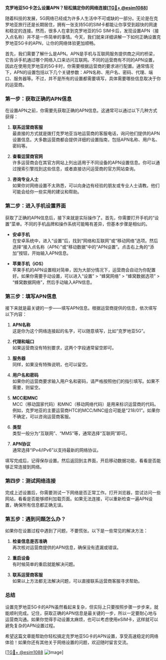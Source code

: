 **克罗地亚5G卡怎么设置APN？轻松搞定你的网络连接[[TG💪+ @esim1088](https://t.me/s/esim1088)]**

随着科技的发展，5G网络已经成为许多人生活中不可或缺的一部分。无论是在克罗地亚旅行还是长期居住，拥有一张支持5G的SIM卡都能让你享受到超快的网速和稳定的连接。然而，很多人在拿到克罗地亚的5G SIM卡后，发现设置APN（接入点名称）并不是一件简单的事情。今天，我们就来详细讲解一下如何正确设置克罗地亚5G卡的APN，让你的网络体验更加顺畅。

首先，我们需要了解什么是APN。APN是手机与互联网服务提供商之间的桥梁，它告诉手机通过哪个网络入口来访问互联网。不同的运营商有不同的APN设置，因此在使用克罗地亚的5G卡时，你需要根据运营商的要求进行配置。通常情况下，APN的设置包括以下几个关键参数：APN名称、用户名、密码、代理、端口、服务器等。不过，并不是所有的设置都需要填写，具体需要哪些信息取决于你的运营商。

### **第一步：获取正确的APN信息**

在设置APN之前，你需要先获取正确的APN信息。这通常可以通过以下几种方式获得：

1. **联系运营商客服**  
   最直接的方式就是拨打克罗地亚当地运营商的客服电话，询问他们提供的APN设置信息。大多数运营商都会提供详细的设置指南，包括APN名称、用户名、密码等。

2. **查看运营商官网**  
   许多运营商会在其官方网站上列出适用于不同设备的APN设置信息。你可以通过搜索引擎找到这些信息，或者直接访问运营商的官方网站查询。

3. **咨询专业人士**  
   如果你对网络设置不太熟悉，可以向身边有经验的朋友或专业人士请教。他们可能会给你一些实用的建议和帮助。

### **第二步：进入手机设置界面**

获取了正确的APN信息后，接下来就是实际操作了。首先，你需要打开手机的“设置”菜单。不同的手机品牌和操作系统可能略有差异，但基本步骤是相似的。

- **安卓手机**  
  在安卓系统中，进入“设置”后，找到“网络和互联网”或“移动网络”选项。然后选择“接入点名称（APN）”或“移动数据”中的“APN设置”。点击右上角的“添加”按钮，开始输入APN信息。

- **苹果手机（iOS）**  
  苹果手机的APN设置相对简单，因为大部分情况下，运营商会自动为你配置好。如果你需要手动设置，可以进入“设置” > “蜂窝网络” > “蜂窝数据选项” > “蜂窝数据网络”，然后手动输入APN信息。

### **第三步：填写APN信息**

接下来就是最关键的一步——填写APN信息。根据运营商提供的信息，依次填写以下内容：

1. **APN名称**  
   这是你为这个网络连接起的名字，可以随意填写，比如“克罗地亚5G”。

2. **代理和端口**  
   如果运营商没有特别要求，这两个字段通常留空即可。

3. **服务器**  
   同样，如果没有特殊说明，也可以留空。

4. **用户名和密码**  
   如果你的运营商要求输入用户名和密码，请严格按照他们的指引填写。如果不需要，则留空。

5. **MCC和MNC**  
   MCC（移动国家代码）和MNC（移动网络代码）是用来标识运营商的代码。例如，克罗地亚的主要运营商HTC的MCC/MNC组合可能是“218/01”。如果你不确定，可以咨询运营商客服。

6. **类型**  
   类型一般分为“互联网”、“MMS”等，通常选择“互联网”即可。

7. **APN协议**  
   通常选择“IPv4/IPv6”以支持最新的网络协议。

填写完成后，记得保存设置。然后返回到主界面，开启移动数据功能，看看是否能够正常连接到网络。

### **第四步：测试网络连接**

完成上述设置后，你需要测试一下网络是否正常工作。打开浏览器，尝试访问一些网站，看看是否能够顺利加载页面。如果无法连接，可以重新检查一遍APN设置，确保所有信息都正确无误。

### **第五步：遇到问题怎么办？**

如果你在设置过程中遇到了问题，不要慌张。以下是一些常见的解决方法：

1. **检查信息是否准确**  
   再次核对运营商提供的APN信息，确保没有遗漏或错误。

2. **重启设备**  
   有时候简单的重启就能解决问题。

3. **联系运营商客服**  
   如果以上方法都无法解决问题，可以直接联系运营商客服寻求帮助。

### **总结**

设置克罗地亚5G卡的APN虽然看起来复杂，但实际上只要按照步骤一步步来，就能顺利完成。记住，获取正确的APN信息是最关键的一步，所以一定要耐心地与运营商沟通。如果你觉得手动设置太麻烦，也可以考虑使用eSIM卡，这样就可以避免复杂的APN设置过程。

希望这篇文章能帮助你轻松搞定克罗地亚5G卡的APN设置，享受高速稳定的网络体验！如果你还有其他关于网络设置的问题，欢迎随时留言交流。

[[TG💪+ @esim1088](https://t.me/s/esim1088) ![Image](https://i.postimg.cc/4NQfJmqS/Snipaste-2025-05-13-00-14-12.png)]